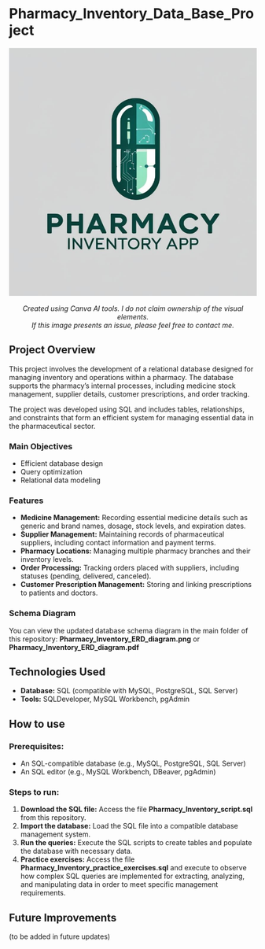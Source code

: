 # Pharmacy_Inventory_Data_Base_Project

<p align="center">
  <img src="pharmacy inventory app logo.jpg" alt="Logo" width="600">
</p>
<p align="center">
  <em>Created using Canva AI tools. I do not claim ownership of the visual elements.<br>
  If this image presents an issue, please feel free to contact me.</em>
</p>



## Project Overview

This project involves the development of a relational database designed for managing inventory and operations within a pharmacy. The database supports the pharmacy’s internal processes, including medicine stock management, supplier details, customer prescriptions, and order tracking.

The project was developed using SQL and includes tables, relationships, and constraints that form an efficient system for managing essential data in the pharmaceutical sector.

### Main Objectives

- Efficient database design
- Query optimization
- Relational data modeling

### Features

- **Medicine Management:** Recording essential medicine details such as generic and brand names, dosage, stock levels, and expiration dates.
- **Supplier Management:** Maintaining records of pharmaceutical suppliers, including contact information and payment terms.
- **Pharmacy Locations:** Managing multiple pharmacy branches and their inventory levels.
- **Order Processing:** Tracking orders placed with suppliers, including statuses (pending, delivered, canceled).
- **Customer Prescription Management:** Storing and linking prescriptions to patients and doctors.

### Schema Diagram

You can view the updated database schema diagram in the main folder of this repository: **Pharmacy_Inventory_ERD_diagram.png** or **Pharmacy_Inventory_ERD_diagram.pdf**

## Technologies Used

- **Database:** SQL (compatible with MySQL, PostgreSQL, SQL Server)
- **Tools:** SQLDeveloper, MySQL Workbench, pgAdmin

## How to use

### Prerequisites:

- An SQL-compatible database (e.g., MySQL, PostgreSQL, SQL Server)
- An SQL editor (e.g., MySQL Workbench, DBeaver, pgAdmin)

### Steps to run:

1. **Download the SQL file:** Access the file **Pharmacy_Inventory_script.sql** from this repository.
2. **Import the database:** Load the SQL file into a compatible database management system.
3. **Run the queries:** Execute the SQL scripts to create tables and populate the database with necessary data.
4. **Practice exercises:** Access the file **Pharmacy_Inventory_practice_exercises.sql** and execute to observe how complex SQL queries are implemented for extracting, analyzing, and manipulating data in order to meet specific management requirements.

## Future Improvements

(to be added in future updates)

